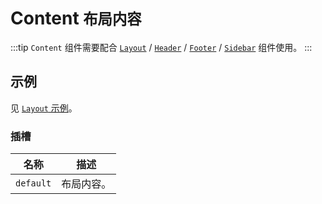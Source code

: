 # Content <small>布局内容</small>

:::tip
`Content` 组件需要配合 [`Layout`](./layout) / [`Header`](./header) / [`Footer`](./footer) / [`Sidebar`](./sidebar) 组件使用。
:::

## 示例

见 [`Layout` 示例](./layout#示例)。

### 插槽

| 名称 | 描述 |
| -- | -- |
| ``default`` | 布局内容。 |
